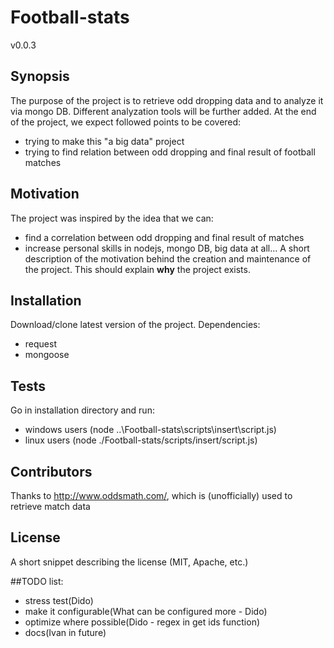 # Football-stats

v0.0.3

## Synopsis

The purpose of the project is to retrieve odd dropping data and to analyze it via mongo DB. Different analyzation tools will be further added. At the end of the project, we expect followed points to be covered:
- trying to make this "a big data" project
- trying to find relation between odd dropping and final result of football matches

## Motivation

The project was inspired by the idea that we can:
- find a correlation between odd dropping and final result of matches
- increase personal skills in nodejs, mongo DB, big data at all...
A short description of the motivation behind the creation and maintenance of the project. This should explain **why** the project exists.

## Installation

Download/clone latest version of the project.
Dependencies:
- request
- mongoose

## Tests

Go in installation directory and run:
- windows users (node ..\Football-stats\scripts\insert\script.js)
- linux users (node ./Football-stats/scripts/insert/script.js)

## Contributors

Thanks to http://www.oddsmath.com/, which is (unofficially) used to retrieve match data

## License

A short snippet describing the license (MIT, Apache, etc.)


##TODO list:

- stress test(Dido)
- make it configurable(What can be configured more - Dido)
- optimize where possible(Dido - regex in get ids function)
- docs(Ivan in future)